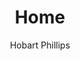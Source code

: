 ---
title: Home
type: home
layout: home
color: millmint
description: Studio MillMint makes utopian art with good intentions. Home of the Vekllei storytelling project.
author: Hobart Phillips
---